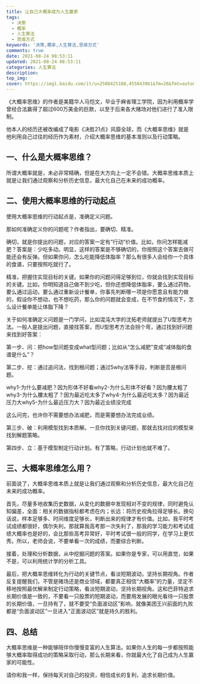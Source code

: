 ```yaml
---
title: 让自己大概率成为人生赢家
tags:
  - 决策
  - 概率
  - 人生算法
  - 思维方式
keywords: '决策,概率,人生算法,思维方式'
comments: true
date: 2021-08-24 08:53:11
updated: 2021-08-24 08:53:11
categories: 人生算法
description:
top_img:
cover: https://img1.baidu.com/it/u=2508425188,455843961&fm=26&fmt=auto&gp=0.jpg
---
```



《大概率思维》的作者是美籍华人马恺文，毕业于麻省理工学院，因为利用概率学曾经合法赢得了超过600万美金的巨款，以至于后来各大赌场对他们进行了准入限制。

他本人的经历还被改编成了电影《决胜21点》风靡全球，而《大概率思维》就是他利用自己过往的经历作为素材，介绍大概率思维的基本准则以及行动策略。

## 一、什么是大概率思维？
所谓大概率就是，未必非常精确，但是在大方向上一定不会错。大概率思维本质上就是让我们通过观察和分析历史信息，最大化自己在未来的成功概率。

## 二、使用大概率思维的行动起点
使用大概率思维的行动起点是，准确定义问题。

那如何准确定义你的问题呢？作者指出，要确切、精准。

确切，就是你提出的问题，对应的答案一定有“行动”价值。比如，你问怎样能减肥？答案是：少吃多动。明显，这样的答案是不够确切的，你按照这个答案去做可能还会有反弹。但如果你问，怎么吃能降低体脂率？那么有很多人会给你一个具体的食谱，只要按照吃就行了。

精准，把握住实现目标的关键。如果你的问题问得足够到位，你就会找到实现目标的关键。比如，你明知道自己做不到少吃，但你还想降低体脂率，要么通过药物，要么通过运动，要么通过重新设计餐单，你事先判断哪一项是你愿意且有能力做的，假设你不想动，也不想吃药，那么你的问题就会变成，在不节食的情况下，怎么设计餐单能让体脂下降？

关于如何准确定义问题是一门学问，比如混沌大学的沈拓老师就提出了U型思考方法。一般人是提出问题，直接找答案，而U型思考方法会拐个弯，通过找到好问题来找到好答案：

第一步、问：把how型问题变成what型问题；比如从“怎么减肥”变成“减体脂的食谱是什么”？

第二步、挖：通过追问法，找到根问题；通过5why法等手段，判断是否是根问题。

why1-为什么要减肥？因为形体不好看why2-为什么形体不好看？因为腰太粗了why3-为什么腰太粗了？因为最近吃太多了why4-为什么最近吃太多？因为最近压力大why5-为什么最近压力大？因为最近业绩没完成

这么问完，也许你不需要想办法减肥，而是需要想办法完成业绩。

第三步、破：利用模型找到本质解。一旦你找到关键问题，那就去找对应的模型来找到解题策略。

第四步、立：基于模型制定行动计划。有了策略，行动计划也就不难了。

## 三、大概率思维怎么用？
前面说了，大概率思维本质上就是让我们通过观察和分析历史信息，最大化自己在未来的成功概率。

首先，尽量多地收集历史数据，从变化的数据中发现相对不变的规律，同时避免认知偏差，全面：相关的数据指标都考虑在内；长远：将历史视角拉得足够长。换句话说，样本足够多、时间维度足够长，判断出来的规律才有价值。比如，我平时考试成绩都很好，偶尔失利，那就算我高考那一次失利了，那我的学习能力和考试成绩大概率也是好的，会比那些高考异常好，平时考试很一般的同学，在学习上更优秀。所以，老师会说，不要单看一次的成绩，而要综合判断。

接着，处理和分析数据，从中挖掘问题的答案。如果你是专家，可以用直觉，如果不是，可以利用统计学的分析工具。

最后，把大概率思维转化为行动的关键节点，看淡短期波动，坚持长期视角。作者反复提醒我们，不管是赌场还是商业领域，都要真正相信“大概率”的力量，坚定不移地按照最优解来制定行动策略，看淡短期波动，坚持长期视角。这和巴菲特追求长期价值是一致的，不要看一只股票的短期波动，而要用发展的眼光看待一只股票的长期价值，一旦持有了，就不要受“负面波动区”影响，就像美团王兴前面的九败都是“负面波动区”一旦进入“正面波动区”就是持久的胜利。

## 四、总结
大概率思维是一种能够陪伴你慢慢变富的人生算法。如果你人生的每一步都按照能够大概率取得成功的策略采取行动，那么长期来看，你就最大化了自己成为人生赢家的可能性。

请你和我一样，保持每天对自己的投资，相信成长的复利，追求长期价值。



